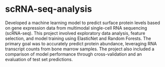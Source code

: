# scRNA-seq-analysis
Developed a machine learning model to predict surface protein levels based on gene expression data from multimodal single-cell RNA sequencing (scRNA-seq). This project involved exploratory data analysis, feature selection, and model training using ElasticNet and Random Forests. The primary goal was to accurately predict protein abundance, leveraging RNA transcript counts from bone marrow samples. The project also included a comparison of model performance through cross-validation and an evaluation of test set predictions.
